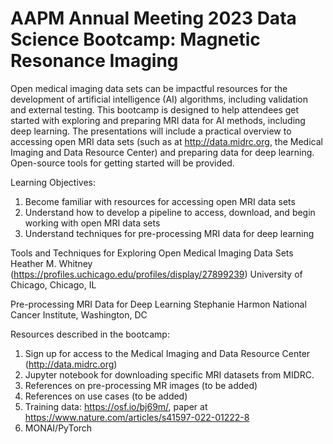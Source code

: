 # AAPM Annual Meeting 2023 Data Science Bootcamp: Magnetic Resonance Imaging
Open medical imaging data sets can be impactful resources for the development of artificial intelligence (AI) algorithms, including validation and external testing. This bootcamp is designed to help attendees get started with exploring and preparing MRI data for AI methods, including deep learning. The presentations will include a practical overview to accessing open MRI data sets (such as at http://data.midrc.org, the Medical Imaging and Data Resource Center) and preparing data for deep learning. Open-source tools for getting started will be provided.

Learning Objectives:
1. Become familiar with resources for accessing open MRI data sets
2. Understand how to develop a pipeline to access, download, and begin working with open MRI data sets
3. Understand techniques for pre-processing MRI data for deep learning

Tools and Techniques for Exploring Open Medical Imaging Data Sets
Heather M. Whitney (https://profiles.uchicago.edu/profiles/display/27899239)
University of Chicago, Chicago, IL

Pre-processing MRI Data for Deep Learning
Stephanie Harmon
National Cancer Institute, Washington, DC

Resources described in the bootcamp:
1. Sign up for access to the Medical Imaging and Data Resource Center (http://data.midrc.org)
2. Jupyter notebook for downloading specific MRI datasets from MIDRC.
3. References on pre-processing MR images (to be added)
4. References on use cases (to be added)
5. Training data: https://osf.io/bj69m/, paper at https://www.nature.com/articles/s41597-022-01222-8
6. MONAI/PyTorch
